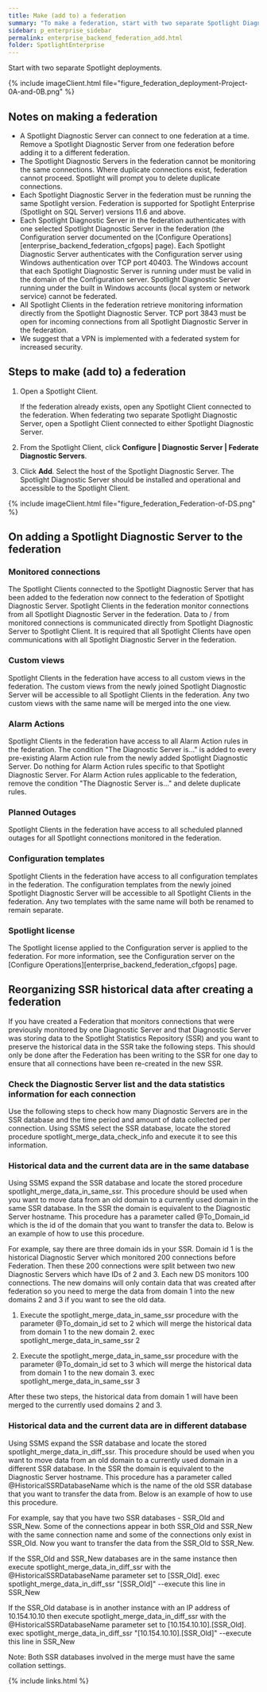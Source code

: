 ```yaml
---
title: Make (add to) a federation
summary: "To make a federation, start with two separate Spotlight Diagnostic Server deployments. More Spotlight Diagnostic Server deployments can now be added to the federation."
sidebar: p_enterprise_sidebar
permalink: enterprise_backend_federation_add.html
folder: SpotlightEnterprise
---
```


Start with two separate Spotlight deployments.

{% include imageClient.html file="figure_federation_deployment-Project-0A-and-0B.png" %}

## Notes on making a federation

* A Spotlight Diagnostic Server can connect to one federation at a time. Remove a Spotlight Diagnostic Server from one federation before adding it to a different federation.
* The Spotlight Diagnostic Servers in the federation cannot be monitoring the same connections. Where duplicate connections exist, federation cannot proceed. Spotlight will prompt you to delete duplicate connections.
* Each Spotlight Diagnostic Server in the federation must be running the same Spotlight version. Federation is supported for Spotlight Enterprise (Spotlight on SQL Server) versions 11.6 and above.
* Each Spotlight Diagnostic Server in the federation authenticates with one selected Spotlight Diagnostic Server in the federation (the Configuration server documented on the [Configure Operations][enterprise_backend_federation_cfgops] page). Each Spotlight Diagnostic Server authenticates with the Configuration server using Windows authentication over TCP port 40403. The Windows account that each Spotlight Diagnostic Server is running under must be valid in the domain of the Configuration server. Spotlight Diagnostic Server running under the built in Windows accounts (local system or network service) cannot be federated.
* All Spotlight Clients in the federation retrieve monitoring information directly from the Spotlight Diagnostic Server. TCP port 3843 must be open for incoming connections from all Spotlight Diagnostic Server in the federation.
* We suggest that a VPN is implemented with a federated system for increased security.

## Steps to make (add to) a federation

1. Open a Spotlight Client.

   If the federation already exists, open any Spotlight Client connected to the federation. When federating two separate Spotlight Diagnostic Server, open a Spotlight Client connected to either Spotlight Diagnostic Server.
2. From the Spotlight Client, click **Configure \| Diagnostic Server \| Federate Diagnostic Servers**.
3. Click **Add**. Select the host of the Spotlight Diagnostic Server. The Spotlight Diagnostic Server should be installed and operational and accessible to the Spotlight Client.


{% include imageClient.html file="figure_federation_Federation-of-DS.png" %}


## On adding a Spotlight Diagnostic Server to the federation

### Monitored connections
The Spotlight Clients connected to the Spotlight Diagnostic Server that has been added to the federation now connect to the federation of Spotlight Diagnostic Server. Spotlight Clients in the federation monitor connections from all Spotlight Diagnostic Server in the federation. Data to / from monitored connections is communicated directly from Spotlight Diagnostic Server to Spotlight Client. It is required that all Spotlight Clients have open communications with all Spotlight Diagnostic Server in the federation.

### Custom views
Spotlight Clients in the federation have access to all custom views in the federation. The custom views from the newly joined Spotlight Diagnostic Server will be accessible to all Spotlight Clients in the federation. Any two custom views with the same name will be merged into the one view.

### Alarm Actions
Spotlight Clients in the federation have access to all Alarm Action rules in the federation. The condition "The Diagnostic Server is…" is added to every pre-existing Alarm Action rule from the newly added Spotlight Diagnostic Server. Do nothing for Alarm Action rules specific to that Spotlight Diagnostic Server. For Alarm Action rules applicable to the federation, remove the condition "The Diagnostic Server is…" and delete duplicate rules.

### Planned Outages
Spotlight Clients in the federation have access to all scheduled planned outages for all Spotlight connections monitored in the federation.

### Configuration templates
Spotlight Clients in the federation have access to all configuration templates in the federation. The configuration templates from the newly joined Spotlight Diagnostic Server will be accessible to all Spotlight Clients in the federation. Any two templates with the same name will both be renamed to remain separate.

### Spotlight license
The Spotlight license applied to the Configuration server is applied to the federation. For more information, see the Configuration server on the  [Configure Operations][enterprise_backend_federation_cfgops] page.

## Reorganizing SSR historical data after creating a federation

If you have created a Federation that monitors connections that were previously monitored by one Diagnostic Server and that Diagnostic Server was storing data to the Spotlight Statistics Repository (SSR) and you want to preserve the historical data in the SSR take the following steps. This should only be done after the Federation has been writing to the SSR for one day to ensure that all connections have been re-created in the new SSR.

### Check the Diagnostic Server list and the data statistics information for each connection

Use the following steps to check how many Diagnostic Servers are in the SSR database and the time period and amount of data collected per connection.
Using SSMS select the SSR database, locate the stored procedure spotlight_merge_data_check_info and execute it to see this information.

### Historical data and the current data are in the same database

Using SSMS expand the SSR database and locate the stored procedure spotlight_merge_data_in_same_ssr. This procedure should be used when you want to move data from an old domain to a currently used domain in the same SSR database. In the SSR the domain is equivalent to the Diagnostic Server hostname. This procedure has a parameter called @To_Domain_id which is the id of the domain that you want to transfer the data to. Below is an example of how to use this procedure.

For example, say there are three domain ids in your SSR. Domain id 1 is the historical Diagnostic Server which monitored 200 connections before Federation. Then these 200 connections were split between two new Diagnostic Servers which have IDs of 2 and 3. Each new DS monitors 100 connections. The new domains will only contain data that was created after federation so you need to merge the data from domain 1 into the new domains 2 and 3 if you want to see the old data.

1. Execute the spotlight_merge_data_in_same_ssr procedure with the parameter @To_domain_id set to 2 which will merge the historical data from domain 1 to the new domain 2.
   exec spotlight_merge_data_in_same_ssr 2  

2. Execute the spotlight_merge_data_in_same_ssr procedure with the parameter @To_domain_id set to 3 which will merge the historical data from domain 1 to the new domain 3.
   exec spotlight_merge_data_in_same_ssr 3  
	
After these two steps, the historical data from domain 1 will have been merged to the currently used domains 2 and 3.


### Historical data and the current data are in different database

Using SSMS expand the SSR database and locate the stored spotlight_merge_data_in_diff_ssr. This procedure should be used when you want to move data from an old domain to a currently used domain in a different SSR database. In the SSR the domain is equivalent to the Diagnostic Server hostname. This procedure has a parameter called @HistoricalSSRDatabaseName which is the name of the old SSR database that you want to transfer the data from. Below is an example of how to use this procedure.

For example, say that you have two SSR databases - SSR_Old and SSR_New. Some of the connections appear in both SSR_Old and SSR_New with the same connection name and some of the connections only exist in SSR_Old. Now you want to transfer the data from the SSR_Old to SSR_New.

If the SSR_Old and SSR_New databases are in the same instance then execute spotlight_merge_data_in_diff_ssr with the @HistoricalSSRDatabaseName parameter set to [SSR_Old].
exec spotlight_merge_data_in_diff_ssr "[SSR_Old]"   --execute this line in SSR_New

If the SSR_Old database is in another instance with an IP address of 10.154.10.10 then execute spotlight_merge_data_in_diff_ssr with the @HistoricalSSRDatabaseName parameter set to [10.154.10.10].[SSR_Old].
exec spotlight_merge_data_in_diff_ssr "[10.154.10.10].[SSR_Old]"  --execute this line in SSR_New

Note: Both SSR databases involved in the merge must have the same collation settings.

{% include links.html %}

